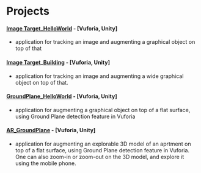 # Projects

#### [Image Target_HelloWorld](https://github.com/HamidHeyde/AR/tree/master/ImageTarget_HelloWorld) - [Vuforia, Unity]
* application for tracking an image and augmenting a graphical object on top of that

#### [Image Target_Building](https://github.com/HamidHeyde/AR/tree/master/ImageTarget_Building) - [Vuforia, Unity]
* application for tracking an image and augmenting a wide graphical object on top of that.

#### [GroundPlane_HelloWorld](https://github.com/HamidHeyde/AR/tree/master/GroundPlane_HelloWorld) - [Vuforia, Unity]
* application for augmenting a graphical object on top of a flat surface, using Ground Plane detection feature in Vuforia

#### [AR_GroundPlane](https://github.com/HamidHeyde/AR/tree/master/AR_GroundPlane) - [Vuforia, Unity]
* application for augmenting an explorable 3D model of an aprtment  on top of a flat surface, using Ground Plane detection feature in Vuforia. One can also zoom-in or zoom-out on the 3D model, and explore it using the mobile phone.